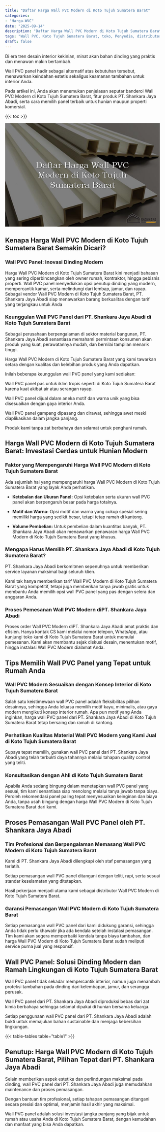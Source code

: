 ```yaml
---
title: "Daftar Harga Wall PVC Modern di Koto Tujuh Sumatera Barat"
categories: 
- "Harga-WVC"
date: "2025-09-14"
description: "Daftar Harga Wall PVC Modern di Koto Tujuh Sumatera Barat untuk hunian, office, serta gerai. Material unggulan, pilihan motif, warna menarik, beserta jasa penempatan dikerjakan oleh teknisi berpengalaman dan kepastian resmi!|Servis distribusi Wall PVC Modern di Koto Tujuh Sumatera Barat untuk kebutuhan tempat tinggal, perkantoran, maupun toko, dengan material unggulan dan pemasangan oleh teknisi profesional serta jaminan resmi.|Alternatif Wall PVC Modern di Koto Tujuh Sumatera Barat yang terbukti untuk hunian, office, serta ritel, dengan material unggulan dan instalasi ditangani oleh teknisi profesional dan jaminan resmi.|Distribusi Wall PVC Modern di Koto Tujuh Sumatera Barat bagi rumah, perkantoran, dan toko, beserta panel berkualitas dan penempatan dikerjakan oleh teknisi ahli, dilengkapi beserta garansi resmi.}"
tags: "Wall PVC, Koto Tujuh Sumatera Barat, toko, Penyedia, distributor"
draft: false
---
```


Di era tren desain interior kekinian, minat akan bahan dinding yang praktis dan menawan makin bertambah.

Wall PVC panel hadir sebagai alternatif atas kebutuhan tersebut, menawarkan keindahan estetis sekaligus keamanan tambahan untuk interior Anda.

Pada artikel ini, Anda akan menemukan penjelasan seputar banderol Wall PVC Modern di Koto Tujuh Sumatera Barat, fitur produk PT. Shankara Jaya Abadi, serta cara memilih panel terbaik untuk hunian maupun properti komersial.

{{< toc >}}

![Daftar Harga Wall PVC Modern di Koto Tujuh Sumatera Barat](/images/Harga-WVC/Daftar-Harga-Wall-PVC-Modern-di-Koto-Tujuh-Sumatera-Barat.png)


## Kenapa Harga Wall PVC Modern di Koto Tujuh Sumatera Barat Semakin Dicari?

### Wall PVC Panel: Inovasi Dinding Modern

Harga Wall PVC Modern di Koto Tujuh Sumatera Barat kini menjadi bahasan yang sering diperbincangkan oleh owner rumah, kontraktor, hingga pebisnis properti. Wall PVC panel menyediakan opsi penutup dinding yang modern, mempercantik kamar, serta melindungi dari lembap, jamur, dan rayap. Sebagai vendor Wall PVC Modern di Koto Tujuh Sumatera Barat, PT. Shankara Jaya Abadi siap menawarkan barang berkualitas dengan tarif yang terjangkau untuk Anda

### Keunggulan Wall PVC Panel dari PT. Shankara Jaya Abadi di Koto Tujuh Sumatera Barat

Sebagai perusahaan berpengalaman di sektor material bangunan, PT. Shankara Jaya Abadi senantiasa memahami permintaan konsumen akan produk yang kuat, perawatannya mudah, dan bernilai tampilan menarik tinggi.

Harga Wall PVC Modern di Koto Tujuh Sumatera Barat yang kami tawarkan setara dengan kualitas dan kelebihan produk yang Anda dapatkan.

Inilah beberapa keunggulan wall PVC panel yang kami sediakan:

Wall PVC panel pas untuk iklim tropis seperti di Koto Tujuh Sumatera Barat karena kuat akibat air atau serangan rayap.

Wall PVC panel dijual dalam aneka motif dan warna unik yang bisa disesuaikan dengan gaya interior Anda.

Wall PVC panel gampang dipasang dan dirawat, sehingga awet meski diaplikasikan dalam jangka panjang.

Produk kami tanpa zat berbahaya dan selamat untuk penghuni rumah.

## Harga Wall PVC Modern di Koto Tujuh Sumatera Barat: Investasi Cerdas untuk Hunian Modern

### Faktor yang Mempengaruhi Harga Wall PVC Modern di Koto Tujuh Sumatera Barat

Ada sejumlah hal yang mempengaruhi harga Wall PVC Modern di Koto Tujuh Sumatera Barat yang layak Anda perhatikan.

- **Ketebalan dan Ukuran Panel:** Opsi ketebalan serta ukuran wall PVC panel akan berpengaruh besar pada harga totalnya.

- **Motif dan Warna:** Opsi motif dan warna yang cukup spesial sering memiliki harga yang sedikit besar, tetapi tetap ramah di kantong.

- **Volume Pembelian:** Untuk pembelian dalam kuantitas banyak, PT. Shankara Jaya Abadi akan menawarkan penawaran harga Wall PVC Modern di Koto Tujuh Sumatera Barat yang khusus.

### Mengapa Harus Memilih PT. Shankara Jaya Abadi di Koto Tujuh Sumatera Barat?

PT. Shankara Jaya Abadi berkomitmen sepenuhnya untuk memberikan service layanan maksimal bagi seluruh klien.

Kami tak hanya memberikan tarif Wall PVC Modern di Koto Tujuh Sumatera Barat yang kompetitif, tetapi juga memberikan tanya jawab gratis untuk membantu Anda memilih opsi wall PVC panel yang pas dengan selera dan anggaran Anda.

### Proses Pemesanan Wall PVC Modern diPT. Shankara Jaya Abadi

Proses order Wall PVC Modern diPT. Shankara Jaya Abadi amat praktis dan efisien. Hanya kontak CS kami melalui nomor telepon, WhatsApp, atau kunjungi toko kami di Koto Tujuh Sumatera Barat untuk memulai pemesanan. Kami akan membantu sejak diskusi desain, menentukan motif, hingga instalasi Wall PVC Modern dialamat Anda.

## Tips Memilih Wall PVC Panel yang Tepat untuk Rumah Anda

### Wall PVC Modern Sesuaikan dengan Konsep Interior di Koto Tujuh Sumatera Barat

Salah satu keistimewaan wall PVC panel adalah fleksibilitas pilihan desainnya, sehingga Anda leluasa memilih motif kayu, minimalis, atau gaya modern mengikuti konsep interior rumah. Apa pun motif yang Anda inginkan, harga wall PVC panel dari PT. Shankara Jaya Abadi di Koto Tujuh Sumatera Barat tetap bersaing dan ramah di kantong.

### Perhatikan Kualitas Material Wall PVC Modern yang Kami Jual di Koto Tujuh Sumatera Barat

Supaya tepat memilih, gunakan wall PVC panel dari PT. Shankara Jaya Abadi yang telah terbukti daya tahannya melalui tahapan quality control yang teliti.

### Konsultasikan dengan Ahli di Koto Tujuh Sumatera Barat

Apabila Anda sedang bingung dalam menetapkan wall PVC panel yang sesuai, tim kami senantiasa siap menolong melalui tanya jawab tanpa biaya. Peroleh rekomendasi panel paling tepat menyesuaikan keinginan dan biaya Anda, tanpa usah bingung dengan harga Wall PVC Modern di Koto Tujuh Sumatera Barat dari kami.

## Proses Pemasangan Wall PVC Panel oleh PT. Shankara Jaya Abadi

### Tim Profesional dan Berpengalaman Memasang Wall PVC Modern di Koto Tujuh Sumatera Barat

Kami di PT. Shankara Jaya Abadi dilengkapi oleh staf pemasangan yang terlatih.

Setiap pemasangan wall PVC panel ditangani dengan teliti, rapi, serta sesuai standar keselamatan yang ditetapkan.

Hasil pekerjaan menjadi utama kami sebagai distributor Wall PVC Modern di Koto Tujuh Sumatera Barat.

### Garansi Pemasangan Wall PVC Modern di Koto Tujuh Sumatera Barat

Setiap pemasangan wall PVC panel dari kami didukung garansi, sehingga Anda tidak perlu khawatir jika ada kendala setelah instalasi pemasangan. Tim kami akan segera memperbaiki kendala tanpa biaya tambahan, dan harga Wall PVC Modern di Koto Tujuh Sumatera Barat sudah meliputi service purna jual yang responsif.

## Wall PVC Panel: Solusi Dinding Modern dan Ramah Lingkungan di Koto Tujuh Sumatera Barat

Wall PVC panel tidak sekadar mempercantik interior, namun juga menambah proteksi tambahan pada dinding dari kelembapan, jamur, dan serangga perusak.

Wall PVC panel dari PT. Shankara Jaya Abadi diproduksi bebas dari zat kimia berbahaya sehingga selamat dipakai di hunian bersama keluarga.

Setiap penggunaan wall PVC panel dari PT. Shankara Jaya Abadi adalah bukti untuk memajukan bahan sustainable dan menjaga kebersihan lingkungan.

{{< table-tables table="table1" >}}

## Penutup: Harga Wall PVC Modern di Koto Tujuh Sumatera Barat, Pilihan Tepat dari PT. Shankara Jaya Abadi

Selain memberikan aspek estetika dan perlindungan maksimal pada dinding, wall PVC panel dari PT. Shankara Jaya Abadi juga memudahkan maintenance dan proses pemasangan.

Dengan bantuan tim profesional, setiap tahapan pemasangan ditangani secara presisi dan optimal, menjamin hasil akhir yang maksimal.

Wall PVC panel adalah solusi investasi jangka panjang yang bijak untuk rumah atau usaha Anda di Koto Tujuh Sumatera Barat, dengan kemudahan dan manfaat yang bisa Anda dapatkan.